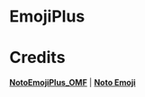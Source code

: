 # EmojiPlus 
# Credits
[**NotoEmojiPlus_OMF**](https://gitlab.com/MrCarb0n/NotoEmojiPlus_OMF) | [**Noto Emoji**](https://github.com/googlefonts/noto-emoji)

